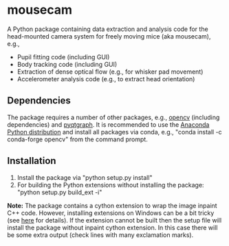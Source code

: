 # mousecam

A Python package containing data extraction and analysis code for the head-mounted camera system for freely moving mice (aka mousecam), e.g.,

* Pupil fitting code (including GUI)
* Body tracking code (including GUI)
* Extraction of dense optical flow (e.g., for whisker pad movement)
* Accelerometer analysis code (e.g., to extract head orientation)


## Dependencies

The package requires a number of other packages, e.g., [opencv](https://opencv.org/) (including dependencies) and [pyqtgraph](http://www.pyqtgraph.org/). It is recommended to use the [Anaconda Python distribution](https://www.anaconda.com/download/) and install all packages via conda, e.g., "conda install -c conda-forge opencv" from the command prompt.


## Installation

1. Install the package via "python setup.py install"
2. For building the Python extensions without installing the package: "python setup.py build_ext -i"

**Note:** The package contains a cython extension to wrap the image inpaint C++ code. However, installing extensions on Windows can be a bit tricky (see [here](https://blogs.msdn.microsoft.com/pythonengineering/2016/04/11/unable-to-find-vcvarsall-bat/) for details). If the extension cannot be built then the setup file will install the package without inpaint cython extension. In this case there will be some extra output (check lines with many exclamation marks). 

